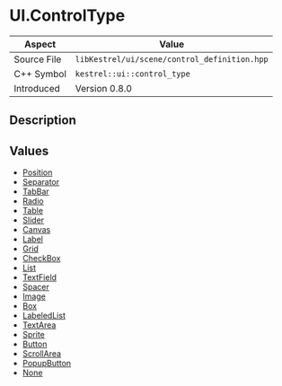 # UI.ControlType
| Aspect | Value |
| --- | --- |
| Source File | `libKestrel/ui/scene/control_definition.hpp` |
| C++ Symbol | `kestrel::ui::control_type` |
| Introduced | Version 0.8.0 |
## Description

## Values

 - [Position](Position.md)
 - [Separator](Separator.md)
 - [TabBar](TabBar.md)
 - [Radio](Radio.md)
 - [Table](Table.md)
 - [Slider](Slider.md)
 - [Canvas](Canvas.md)
 - [Label](Label.md)
 - [Grid](Grid.md)
 - [CheckBox](CheckBox.md)
 - [List](List.md)
 - [TextField](TextField.md)
 - [Spacer](Spacer.md)
 - [Image](Image.md)
 - [Box](Box.md)
 - [LabeledList](LabeledList.md)
 - [TextArea](TextArea.md)
 - [Sprite](Sprite.md)
 - [Button](Button.md)
 - [ScrollArea](ScrollArea.md)
 - [PopupButton](PopupButton.md)
 - [None](None.md)
